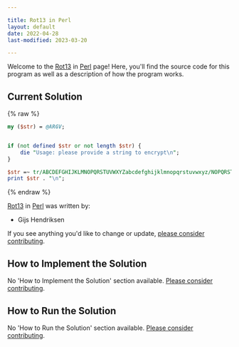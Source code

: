 ```yaml
---

title: Rot13 in Perl
layout: default
date: 2022-04-28
last-modified: 2023-03-20

---
```


Welcome to the [Rot13](https://sampleprograms.io/projects/rot13) in [Perl](https://sampleprograms.io/languages/perl) page! Here, you'll find the source code for this program as well as a description of how the program works.

## Current Solution

{% raw %}

```perl
my ($str) = @ARGV;


if (not defined $str or not length $str) {
    die "Usage: please provide a string to encrypt\n";
}

$str =~ tr/ABCDEFGHIJKLMNOPQRSTUVWXYZabcdefghijklmnopqrstuvwxyz/NOPQRSTUVWXYZABCDEFGHIJKLMnopqrstuvwxyzabcdefghijklm/;
print $str . "\n";
```

{% endraw %}

[Rot13](https://sampleprograms.io/projects/rot13) in [Perl](https://sampleprograms.io/languages/perl) was written by:

- Gijs Hendriksen

If you see anything you'd like to change or update, [please consider contributing](https://github.com/TheRenegadeCoder/sample-programs).

## How to Implement the Solution

No 'How to Implement the Solution' section available. [Please consider contributing](https://github.com/TheRenegadeCoder/sample-programs-website).

## How to Run the Solution

No 'How to Run the Solution' section available. [Please consider contributing](https://github.com/TheRenegadeCoder/sample-programs-website).